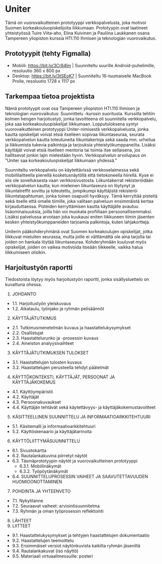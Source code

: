 # Uniter
Tämä on vuorovaikutteinen prototyyppi verkkopalvelusta, joka motivoi Suomen korkeakouluopiskelijoita liikkumaan. Prototyypin ovat laatineet yhteistyössä Tuire Viita-aho, Elina Kuivinen ja Pauliina Laukkanen osana Tampereen yliopiston kurssia HTI.110 Ihmisen ja teknologian vuorovaikutus. 

## Prototyypit (tehty Figmalla)
- Mobiili: https://bit.ly/3Cr84lm | Suunniteltu suurille Android-puhelimille, resoluutio 360 x 800 px
- Desktop: https://bit.ly/3tSEoK7 | Suunniteltu 16-tuumaiselle MacBook Prolle, resoluutio 1728 x 1117 px

## Tarkempaa tietoa projektista
Nämä prototyypit ovat osa Tampereen yliopiston HTI.110 Ihmisen ja teknologian vuorovaikutus: Suunnittelu -kurssin suoritusta. Kurssilla tehtiin kolmen hengen harjoitustyö, jonka tavoitteena oli suunnitella verkkopalvelu, joka saa korkeakouluopiskelijat liikkumaan. Lopputuloksena syntyi vuorovaikutteinen prototyyppi Uniter-nimisestä verkkopalvelusta, jonka kautta opiskelijat voivat etsiä itselleen sopivaa liikuntaseuraa, seurata verkkopalvelun kautta toteutuneita liikuntakertoja sekä saada mm. urheilua ja liikkumista tukevia palkintoja ja tarjouksia yhteistyökumppaneilta. Lisäksi käyttäjät voivat etsiä itselleen mentoria tai toimia itse sellaisena, jos hallitsevat jonkin lajin mielestään hyvin. Verkkopalvelun arvolupaus on ”Uniter saa korkeakouluopiskelijat liikkumaan yhdessä.”

Suunniteltu verkkopalvelu on käytettävissä verkkoselaimessa sekä mobiililaitteella pienellä kosketusnäytöllä että tietokoneella hiirellä. Kyse ei siis ole sovelluksesta vaan verkkosivustosta. Liikuntakerrat rekisteröidään verkkopalvelun kautta; kun mieleinen liikuntaseura on löytynyt ja liikuntatreffit sovittu ja toteutettu, jompikumpi käyttäjistä rekisteröi liikuntatapahtuman, jonka toinen osapuoli hyväksyy. Tämä kerryttää pisteitä sekä itselle että omalle tiimille, joka valitaan palveluun ensimmäistä kertaa kirjauduttaessa. Pisteiden kerryttämisen kautta käyttäjälle avautuu lisäominaisuuksia, joilla hän voi muokata profiiliaan persoonallisemmaksi. Lisäksi palvelussa arvotaan joka kuukausi eniten liikkuneen tiimin jäsenten kesken yhteistyökumppaneiden tarjoamia palkintoja, kuten lahjakortteja.

Uniterin pääkohderyhmänä ovat Suomen korkeakoulujen opiskelijat, jotka liikkuvat mieluiten seurassa, mutta joille ei välttämättä ole aina tarjolla tai joiden on hankala löytää liikuntaseuraa. Kohderyhmään kuuluvat myös opiskelijat, joiden on vaikea motivoida itseään liikkeelle, vaikka halua liikkumiseen olisikin.

## Harjoitustyön raportti
Tiedostoista löytyy myös harjoitustyön raportti, jonka sisällysluettelo on kuvattuna ohessa.

1. JOHDANTO
  - 1.1.	Harjoitustyön yleiskuvaus
  - 1.2.	Aikataulu, työnjako ja ryhmän pelisäännöt
2. KÄYTTÄJÄTUTKIMUS
  - 2.1.  Tutkimusmenetelmän kuvaus ja haastattelukysymykset
  - 2.2.	Osallistujat
  - 2.3.	Haastattelurunko ja -prosessin kuvaus
  - 2.4.	Aineiston analyysivaihteet
3. KÄYTTÄJÄTUTKIMUKSEN TULOKSET
  - 3.1.	Haastattelujen tulosten kuvaus
  - 3.2.	Haastattelujen perusteella tehdyt päätelmät
4.	KÄYTTÖKONTEKSTI, KÄYTTÄJÄT, PERSOONAT JA KÄYTTÄJÄKOKEMUS
  - 4.1.	Käyttöympäristö
  - 4.2.	Käyttäjät
  - 4.3.	Persoonakuvaukset
  - 4.4.	Käyttäjän tehtävät sekä käytettävyys- ja käyttäjäkokemustavoitteet
5.	KÄSITTEELLINEN SUUNNITTELU JA INFORMAATIOARKKITEHTUURI
  - 5.1.	Käsitemalli ja informaatioarkkitehtuuri
  - 5.2.	Käyttöskenaario ja käyttäjätarinoita
6.	KÄYTTÖLIITTYMÄSUUNNITTELU
  - 6.1.	Sivustokartta
  - 6.2.	Rautalankakuvina piirretyt näytöt
  - 6.3.	Täsmäprototyypin näytöt ja vuorovaikutteinen prototyyppi
    - 6.3.1.	Mobiilinäkymät
    - 6.3.2.	Työpöytänäkymät
  - 6.4.	SUUNNITTELUPROSESSIN VAIHEET JA SAAVUTETTAVUUDEN HUOMIOONOTTAMINEN
7.	POHDINTA JA YHTEENVETO
  - 7.1.	Nykytilanne
  - 7.2.	Seuraavat vaiheet: arviointisuunnitelma
  - 7.3.	Ryhmän ja oman työprosessin reflektointi
8.	LÄHTEET
9.	LIITTEET
  - 9.1.	Haastattelukysymykset ja tehtyjen haastattelujen dokumentaatio
  - 9.2.	Haastattelujen teemoittelu
  - 9.3.	Ensimmäiset versiot näytönkuvista kaikilta ryhmän jäseniltä
  - 9.4.	Rautalankakuvat (iso näyttö)
  - 9.5.	Materiaali virtuaalimessuille: posteri

